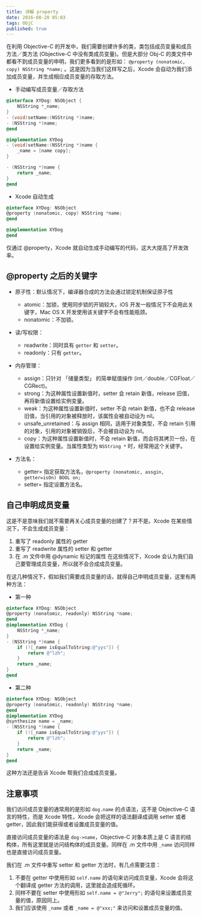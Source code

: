 ```yaml
---
title: 详解 property
date: 2016-08-28 05:03
tags: ObjC
published: true
---
```


在利用 Objective-C 的开发中，我们需要创建许多的类，类包括成员变量和成员方法／类方法 (Objective-C 中没有类成员变量)。但是大部分 Obj-C 的类文件中都看不到成员变量的申明，我们更多看到的是形如： `@property (nonatomic, copy) NSString *name;` 。这是因为当我们这样写之后，Xcode 会自动为我们添加成员变量，并生成相应成员变量的存取方法。

<!-- more -->

* 手动编写成员变量／存取方法
```objectivec
@interface XYDog: NSObject {
    NSString *_name;
}
- (void)setName:(NSString *)name;
- (NSString *)name;
@end

@implementation XYDog
- (void)setName:(NSString *)name {
    _name = [name copy];
}

- (NSString *)name {
    return _name;
}
@end
```

* Xcode 自动生成
```objectivec
@interface XYDog: NSObject
@property (nonatomic, copy) NSString *name;
@end

@implementation XYDog
@end
```

仅通过 @property，Xcode 就自动生成手动编写的代码，这大大提高了开发效率。

## @property 之后的关键字

* 原子性：默认情况下，编译器合成的方法会通过锁定机制保证原子性
    * atomic：加锁，使用同步锁的开销较大，iOS 开发一般情况下不会用此关键字，Mac OS X 开发使用该关键字不会有性能瓶颈。
    * nonatomic：不加锁。

* 读/写权限：
    * readwrite：同时具有 `getter` 和 `setter`。
    * readonly：只有 `getter`。

* 内存管理：
    * assign：只针对 「储量类型」 的简单赋值操作 (int／double／CGFloat／CGRect)。
    * strong：为这种属性设置新值时，setter 会 retain 新值，release 旧值，再将新值设置给实例变量。
    * weak：为这种属性设置新值时，setter 不会 retain 新值，也不会 release 旧值，当引用的对象被释放时，该属性会被自动设为 nil。
    * unsafe_unretained：与 assign 相同，适用于对象类型，不会 retain 引用的对象，引用的对象被销毁后，不会被自动设为 nil。
    * copy：为这种属性设置新值时，不会 retain 新值，而会将其拷贝一份，在设置给实例变量。当属性类型为 `NSString *` 时，经常用这个关键字。

* 方法名：
    * getter=<name> 指定获取方法名，`@property (nonatomic, assgin, getter=isOn) BOOL on;`
    * setter=<name> 指定设置方法名。

## 自己申明成员变量

这是不是意味我们就不需要再关心成员变量的创建了？并不是。Xcode 在某些情况下，不会生成成员变量：

1. 重写了 readonly 属性的 getter
2. 重写了 readwrite 属性的 setter 和 getter
3. 在 .m 文件中用 @dynamic 标记的属性
在这些情况下，Xcode 会认为我们自己要管理成员变量，所以就不会合成成员变量。

在这几种情况下，假如我们需要成员变量的话，就得自己申明成员变量，这里有两种方法：

* 第一种

```objectivec
@interface XYDog: NSObject
@property (nonatomic, readonly) NSString *name;
@end
@implementation XYDog {
    NSString *_name;
}
- (NSString *)name {
    if (![_name isEqualToString:@"yys"]) {
        return @"lzh";
    }
    return _name;
}
@end
```

* 第二种

```objectivec
@interface XYDog: NSObject
@property (nonatomic, readonly) NSString *name;
@end
@implementation XYDog
@synthesize name = _name;
- (NSString *)name {
    if (![_name isEqualToString:@"yys"]) {
        return @"lzh";
    }
    return _name;
}
@end
```

这种方法还是告诉 Xcode 帮我们合成成员变量。

## 注意事项

我们访问成员变量的通常用的是形如 `dog.name` 的点语法，这不是 Objective-C 语言的特性，而是 Xcode 特性，Xcode 会把这样的语法翻译成调用 setter 或者 getter，因此我们能获得或者设置成员变量的值。

直接访问成员变量的语法是 `dog->name`，Objective-C 对象本质上是 C 语言的结构体，所有这里就是访问结构体的成员变量。同样在 .m 文件中用 `_name` 访问同样也是直接访问成员变量。

我们在 .m 文件中重写 setter 和 getter 方法时，有几点需要注意：

1. 不要在 getter 中使用形如 `self.name` 的语句来访问成员变量，Xcode 会将这个翻译成 getter 方法的调用，这里就会造成死循环。
2. 同样不要在 setter 中使用形如 `self.name = @"Jerry";` 的语句来设置成员变量的值，原因同上。
3. 我们应该使用 `_name` 或者 `_name = @"xxx;"` 来访问和设置成员变量的值。

